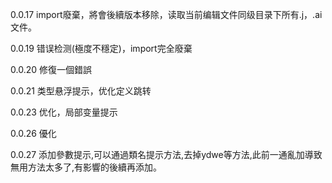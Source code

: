 0.0.17 import廢棄，將會後續版本移除，读取当前编辑文件同级目录下所有.j，.ai文件。

0.0.19 错误检测(極度不穩定)，import完全廢棄

0.0.20 修復一個錯誤

0.0.21 类型悬浮提示，优化定义跳转

0.0.23 优化，局部变量提示

0.0.26 優化

0.0.27 添加參數提示,可以通過類名提示方法,去掉ydwe等方法,此前一通亂加導致無用方法太多了,有影響的後續再添加。